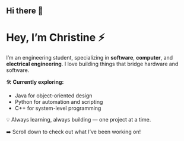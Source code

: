 ## Hi there 👋
# Hey, I’m Christine ⚡️

I’m an engineering student, specializing in **software**, **computer**, and **electrical engineering**. I love building things that bridge hardware and software.

🛠️ **Currently exploring:**  
- Java for object-oriented design  
- Python for automation and scripting  
- C++ for system-level programming  

💡 Always learning, always building — one project at a time.

➡️ Scroll down to check out what I’ve been working on!


<!--
**cardechristine/cardechristine** is a ✨ _special_ ✨ repository because its `README.md` (this file) appears on your GitHub profile.

Here are some ideas to get you started:

- 🔭 I’m currently working on ...
- 🌱 I’m currently learning ...
- 👯 I’m looking to collaborate on ...
- 🤔 I’m looking for help with ...
- 💬 Ask me about ...
- 📫 How to reach me: ...
- 😄 Pronouns: ...
- ⚡ Fun fact: ...
-->
